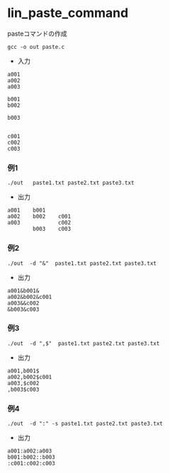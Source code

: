 # lin_paste_command
pasteコマンドの作成

```
gcc -o out paste.c
```


- 入力
```
a001
a002
a003
```

```
b001
b002

b003
```

```

c001
c002
c003
```

### 例1
```
./out   paste1.txt paste2.txt paste3.txt
```

- 出力
```
a001    b001
a002    b002    c001
a003            c002
        b003    c003
```

### 例2

```
./out  -d "&"  paste1.txt paste2.txt paste3.txt
```

- 出力
```
a001&b001&
a002&b002&c001
a003&&c002
&b003&c003
```

### 例3

```
./out  -d ",$"  paste1.txt paste2.txt paste3.txt

```

- 出力
```
a001,b001$
a002,b002$c001
a003,$c002
,b003$c003
```

### 例4

```
./out  -d ":" -s paste1.txt paste2.txt paste3.txt
```

- 出力
```
a001:a002:a003
b001:b002::b003
:c001:c002:c003
```
